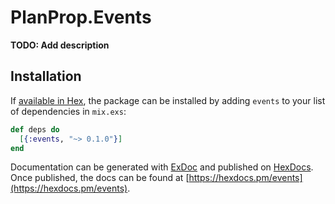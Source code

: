 # PlanProp.Events

**TODO: Add description**

## Installation

If [available in Hex](https://hex.pm/docs/publish), the package can be installed
by adding `events` to your list of dependencies in `mix.exs`:

```elixir
def deps do
  [{:events, "~> 0.1.0"}]
end
```

Documentation can be generated with [ExDoc](https://github.com/elixir-lang/ex_doc)
and published on [HexDocs](https://hexdocs.pm). Once published, the docs can
be found at [https://hexdocs.pm/events](https://hexdocs.pm/events).

